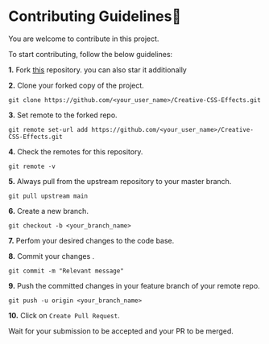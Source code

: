 # Contributing Guidelines📝
 You are welcome to contribute in this project. 

To start contributing, follow the below guidelines: 

**1.**  Fork [this](https://github.com/Anjuli08/Creative-CSS-Effects) repository.
        you can also star it additionally

**2.**  Clone your forked copy of the project.

```
git clone https://github.com/<your_user_name>/Creative-CSS-Effects.git
```



**3.** Set remote to the forked repo.

```
git remote set-url add https://github.com/<your_user_name>/Creative-CSS-Effects.git
```

**4.** Check the remotes for this repository.

```
git remote -v
```

**5.** Always pull from the upstream repository to your master branch.

```
git pull upstream main
```

**6.** Create a new branch.

```
git checkout -b <your_branch_name>
```

**7.** Perfom your desired changes to the code base.

**8.** Commit your changes .

```
git commit -m "Relevant message"
```

**9.** Push the committed changes in your feature branch of your remote repo.

```
git push -u origin <your_branch_name>
```


**10.** Click on `Create Pull Request`.

 Wait for your submission to be accepted and your PR to be merged.

